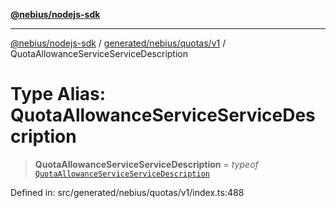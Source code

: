 [**@nebius/nodejs-sdk**](../../../../../README.md)

***

[@nebius/nodejs-sdk](../../../../../README.md) / [generated/nebius/quotas/v1](../README.md) / QuotaAllowanceServiceServiceDescription

# Type Alias: QuotaAllowanceServiceServiceDescription

> **QuotaAllowanceServiceServiceDescription** = *typeof* [`QuotaAllowanceServiceServiceDescription`](../variables/QuotaAllowanceServiceServiceDescription.md)

Defined in: src/generated/nebius/quotas/v1/index.ts:488
